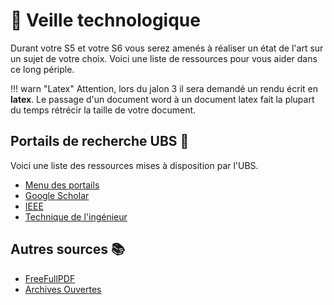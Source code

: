 # 📰 Veille technologique

Durant votre S5 et votre S6 vous serez amenés à réaliser un état de l'art sur un sujet de votre choix. Voici une liste de ressources pour vous aider dans ce long périple.

!!! warn "Latex"
    Attention, lors du jalon 3 il sera demandé un rendu écrit en **latex**. Le passage d'un document word à un document latex fait la plupart du temps rétrécir la taille de votre document.

## Portails de recherche UBS 🔎

Voici une liste des ressources mises à disposition par l'UBS.

- [Menu des portails](https://ezproxy.univ-ubs.fr/menu)
- [Google Scholar](https://googlescholar.ezproxy.univ-ubs.fr/)
- [IEEE](https://ieee.ezproxy.univ-ubs.fr/Xplore/home.jsp)
- [Technique de l'ingénieur](https://techniquesdelingenieur.ezproxy.univ-ubs.fr/)

## Autres sources 📚

- [FreeFullPDF](https://www.freefullpdf.com/)
- [Archives Ouvertes](https://hal.archives-ouvertes.fr/)
